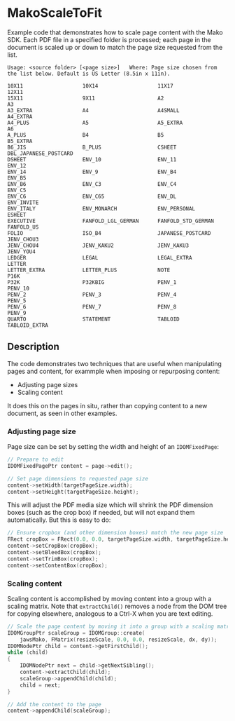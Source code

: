 # MakoScaleToFit

Example code that demonstrates how to scale page content with the Mako SDK. Each PDF file in a specified folder is processed; each page in the document is scaled up or down to match the page size requested from the list.

```
Usage: <source folder> [<page size>]   Where: Page size chosen from the list below. Default is US Letter (8.5in x 11in).

10X11                   10X14                   11X17                   12X11
15X11                   9X11                    A2                      A3
A3_EXTRA                A4                      A4SMALL                 A4_EXTRA
A4_PLUS                 A5                      A5_EXTRA                A6
A_PLUS                  B4                      B5                      B5_EXTRA
B6_JIS                  B_PLUS                  CSHEET                  DBL_JAPANESE_POSTCARD
DSHEET                  ENV_10                  ENV_11                  ENV_12
ENV_14                  ENV_9                   ENV_B4                  ENV_B5
ENV_B6                  ENV_C3                  ENV_C4                  ENV_C5
ENV_C6                  ENV_C65                 ENV_DL                  ENV_INVITE
ENV_ITALY               ENV_MONARCH             ENV_PERSONAL            ESHEET
EXECUTIVE               FANFOLD_LGL_GERMAN      FANFOLD_STD_GERMAN      FANFOLD_US
FOLIO                   ISO_B4                  JAPANESE_POSTCARD       JENV_CHOU3
JENV_CHOU4              JENV_KAKU2              JENV_KAKU3              JENV_YOU4
LEDGER                  LEGAL                   LEGAL_EXTRA             LETTER
LETTER_EXTRA            LETTER_PLUS             NOTE                    P16K
P32K                    P32KBIG                 PENV_1                  PENV_10
PENV_2                  PENV_3                  PENV_4                  PENV_5
PENV_6                  PENV_7                  PENV_8                  PENV_9
QUARTO                  STATEMENT               TABLOID                 TABLOID_EXTRA
```

## Description

The code demonstrates two techniques that are useful when manipulating pages and content, for exammple when imposing or repurposing content:

+ Adjusting page sizes
+ Scaling content

It does this on the pages in situ, rather than copying content to a new document, as seen in other examples.

### Adjusting page size

Page size can be set by setting the width and height of an `IDOMFixedPage`:

```C++
// Prepare to edit
IDOMFixedPagePtr content = page->edit();

// Set page dimensions to requested page size
content->setWidth(targetPageSize.width);
content->setHeight(targetPageSize.height);
```

This will adjust the PDF media size which will shrink the PDF dimension boxes (such as the crop box) if needed, but will not expand them automatically. But this is easy to do:

```C++
// Ensure cropbox (and other dimension boxes) match the new page size
FRect cropBox = FRect(0.0, 0.0, targetPageSize.width, targetPageSize.height);
content->setCropBox(cropBox);
content->setBleedBox(cropBox);
content->setTrimBox(cropBox);
content->setContentBox(cropBox);
```

### Scaling content

Scaling content is accomplished by moving content into a group with a scaling matrix. Note that `extractChild()` removes a node from the DOM tree for copying elsewhere, analogous to a Ctrl-X when you are text editing.

```C++
// Scale the page content by moving it into a group with a scaling matrix specified
IDOMGroupPtr scaleGroup = IDOMGroup::create(
    jawsMako, FMatrix(resizeScale, 0.0, 0.0, resizeScale, dx, dy));
IDOMNodePtr child = content->getFirstChild();
while (child)
{
    IDOMNodePtr next = child->getNextSibling();
    content->extractChild(child);
    scaleGroup->appendChild(child);
    child = next;
}

// Add the content to the page
content->appendChild(scaleGroup);
```

